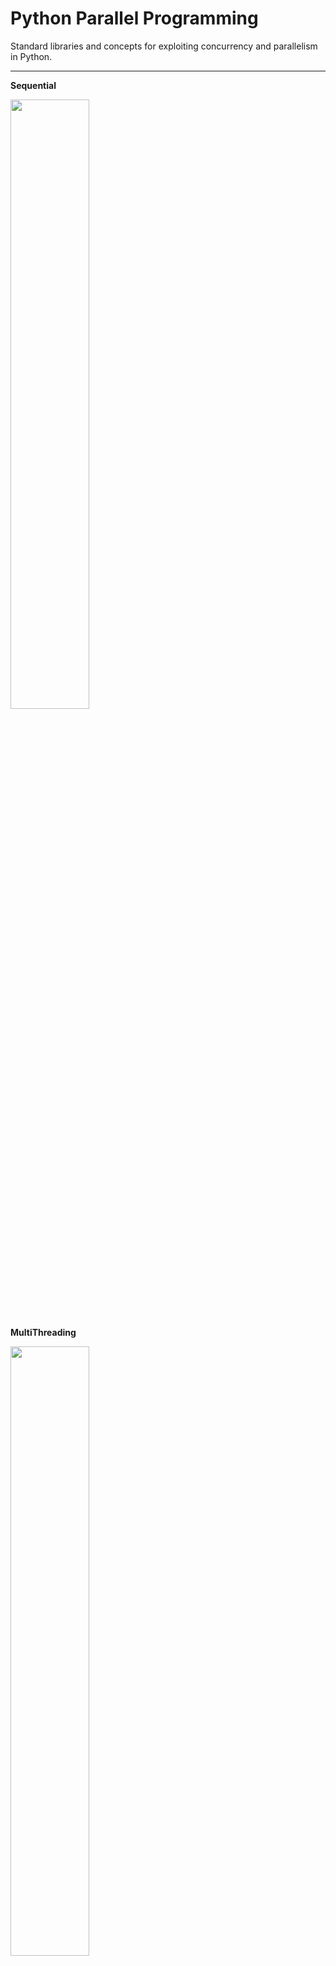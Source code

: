 # Python Parallel Programming

Standard libraries and concepts for exploiting concurrency and parallelism in Python.

---

**Sequential**

<img src="https://files.realpython.com/media/IOBound.4810a888b457.png" width=50%>

**MultiThreading**

<img src="https://files.realpython.com/media/Threading.3eef48da829e.png" width=50%>

**Asynchronous**

<img src="https://files.realpython.com/media/Asyncio.31182d3731cf.png" width=50%>

**MultiProcessing**

<img src="https://files.realpython.com/media/MProc.7cf3be371bbc.png" width=50%>

Credits: [RealPython: Speed Up Your Python Program With Concurrency](https://realpython.com/python-concurrency/)

## Setup

Requires Python 3.7+

```shell
$ pip install -r requirements.txt
```

To run a benchmark:

```shell
$ time python benchmark.py
```

## Results

The benchmark configurations are stored in `src/config.py`.

```shell
   _async.py  _asyncmp.py  _process.py  _thread.py  _unsync.py
0   3.333787     4.344021    19.011878    3.568494    3.358578
1   3.314583     5.886029    19.020730    3.334171    3.234820
2   3.219676     4.231164    19.032776    3.606869    3.332381
3   3.428546     7.124887    19.071330    3.401811    3.234913
4   3.238335     4.185607    18.942086    3.394499    3.259408
5   3.227443     4.261500    19.061262    3.692943    3.230274
6   3.234738     4.954754    18.994630    3.631398    3.241176
7   3.252762     4.144249    19.070190    3.522916    3.227482
8   3.235387     4.156997    19.137934    3.332789    3.298010
9   3.231671     4.302706    19.017840    3.344478    3.238097

       _async.py  _asyncmp.py  _process.py  _thread.py  _unsync.py
count  10.000000    10.000000    10.000000   10.000000   10.000000
mean    3.271693     4.759191    19.036065    3.483037    3.265514
std     0.067263     0.993399     0.052844    0.136898    0.047301
min     3.219676     4.144249    18.942086    3.332789    3.227482
25%     3.232438     4.196996    19.013368    3.356983    3.234843
50%     3.236861     4.282103    19.026753    3.462363    3.239637
75%     3.299128     4.802071    19.067958    3.597275    3.288360
max     3.428546     7.124887    19.137934    3.692943    3.358578

```

> NOTE: For reasons beyond my understanding, `src/_asyncmp.py` which uses [aiomultiprocess](https://github.com/omnilib/aiomultiprocess) is not reliable.

## Recommendations

- For I/O bound tasks you want concurrency, use async or threads (async better for very large amount of tasks)
- For CPU bound tasks you want parallelism, use multiprocessing

## References

- [RealPython: Speed Up Your Python Program With Concurrency](https://realpython.com/python-concurrency/)
- [RealPython: Python asyncio Course Intro and Overview](https://realpython.com/lessons/python-asyncio-course-intro-and-overview/)
- [GitHub: async-await-jetbrains-webcast](https://github.com/mikeckennedy/async-await-jetbrains-webcast)
- [YouTube: Demystifying Python's Async and Await Keywords](https://www.youtube.com/watch?v=F19R_M4Nay4)
- [YouTube: Python Asynchronous Programming - AsyncIO & Async/Await](https://www.youtube.com/watch?v=t5Bo1Je9EmE)
- [Medium: Python Asyncio with Multiprocessing](https://medium.com/@nbasker/python-asyncio-with-multiprocessing-2595f8ee3f8)
